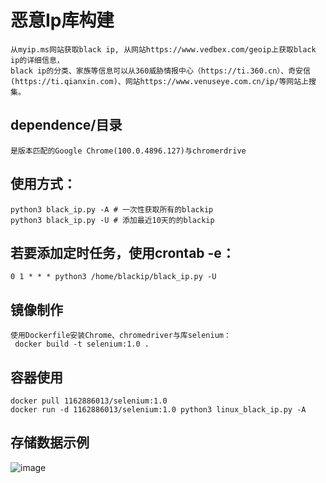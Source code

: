# 恶意Ip库构建
    从myip.ms网站获取black ip, 从网站https://www.vedbex.com/geoip上获取black ip的详细信息，
    black ip的分类、家族等信息可以从360威胁情报中心（https://ti.360.cn）、奇安信(https://ti.qianxin.com)、网站https://www.venuseye.com.cn/ip/等网站上搜集。

## dependence/目录
    是版本匹配的Google Chrome(100.0.4896.127)与chromerdrive

## 使用方式：
    python3 black_ip.py -A # 一次性获取所有的blackip
    python3 black_ip.py -U # 添加最近10天的的blackip
## 若要添加定时任务，使用crontab -e：
    0 1 * * * python3 /home/blackip/black_ip.py -U

## 镜像制作
    使用Dockerfile安装Chrome、chromedriver与库selenium：
     docker build -t selenium:1.0 .

## 容器使用
    docker pull 1162886013/selenium:1.0
    docker run -d 1162886013/selenium:1.0 python3 linux_black_ip.py -A
    
## 存储数据示例
![image](https://github.com/leiwuhen92/blackips/blob/main/test/%E5%AD%98%E5%82%A8%E7%A4%BA%E4%BE%8B.png)




